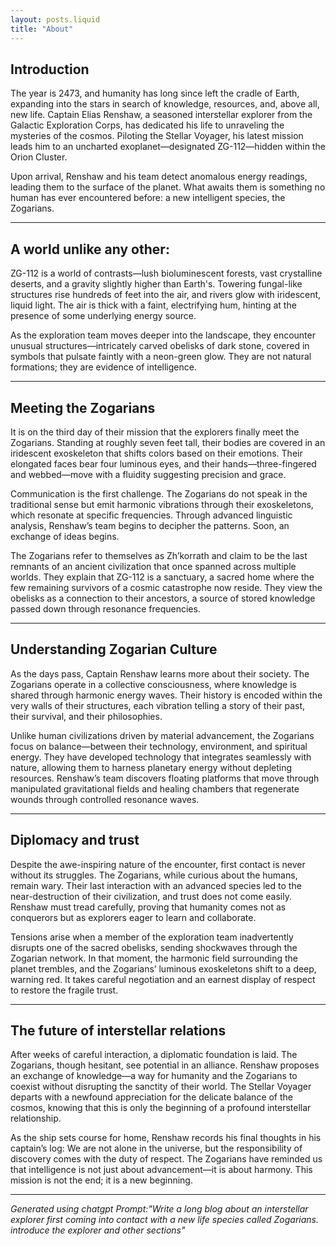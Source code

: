 ```yaml
---
layout: posts.liquid
title: "About"
---
```


## Introduction

The year is 2473, and humanity has long since left the cradle of Earth, expanding into the stars in search of knowledge, resources, and, above all, new life. Captain Elias Renshaw, a seasoned interstellar explorer from the Galactic Exploration Corps, has dedicated his life to unraveling the mysteries of the cosmos. Piloting the Stellar Voyager, his latest mission leads him to an uncharted exoplanet—designated ZG-112—hidden within the Orion Cluster.

Upon arrival, Renshaw and his team detect anomalous energy readings, leading them to the surface of the planet. What awaits them is something no human has ever encountered before: a new intelligent species, the Zogarians.

---

## A world unlike any other: 

ZG-112 is a world of contrasts—lush bioluminescent forests, vast crystalline deserts, and a gravity slightly higher than Earth's. Towering fungal-like structures rise hundreds of feet into the air, and rivers glow with iridescent, liquid light. The air is thick with a faint, electrifying hum, hinting at the presence of some underlying energy source.

As the exploration team moves deeper into the landscape, they encounter unusual structures—intricately carved obelisks of dark stone, covered in symbols that pulsate faintly with a neon-green glow. They are not natural formations; they are evidence of intelligence.

---

## Meeting the Zogarians 

It is on the third day of their mission that the explorers finally meet the Zogarians. Standing at roughly seven feet tall, their bodies are covered in an iridescent exoskeleton that shifts colors based on their emotions. Their elongated faces bear four luminous eyes, and their hands—three-fingered and webbed—move with a fluidity suggesting precision and grace.

Communication is the first challenge. The Zogarians do not speak in the traditional sense but emit harmonic vibrations through their exoskeletons, which resonate at specific frequencies. Through advanced linguistic analysis, Renshaw’s team begins to decipher the patterns. Soon, an exchange of ideas begins.

The Zogarians refer to themselves as Zh’korrath and claim to be the last remnants of an ancient civilization that once spanned across multiple worlds. They explain that ZG-112 is a sanctuary, a sacred home where the few remaining survivors of a cosmic catastrophe now reside. They view the obelisks as a connection to their ancestors, a source of stored knowledge passed down through resonance frequencies.

---

## Understanding Zogarian Culture

As the days pass, Captain Renshaw learns more about their society. The Zogarians operate in a collective consciousness, where knowledge is shared through harmonic energy waves. Their history is encoded within the very walls of their structures, each vibration telling a story of their past, their survival, and their philosophies.

Unlike human civilizations driven by material advancement, the Zogarians focus on balance—between their technology, environment, and spiritual energy. They have developed technology that integrates seamlessly with nature, allowing them to harness planetary energy without depleting resources. Renshaw’s team discovers floating platforms that move through manipulated gravitational fields and healing chambers that regenerate wounds through controlled resonance waves.

---

## Diplomacy and trust

Despite the awe-inspiring nature of the encounter, first contact is never without its struggles. The Zogarians, while curious about the humans, remain wary. Their last interaction with an advanced species led to the near-destruction of their civilization, and trust does not come easily. Renshaw must tread carefully, proving that humanity comes not as conquerors but as explorers eager to learn and collaborate.

Tensions arise when a member of the exploration team inadvertently disrupts one of the sacred obelisks, sending shockwaves through the Zogarian network. In that moment, the harmonic field surrounding the planet trembles, and the Zogarians’ luminous exoskeletons shift to a deep, warning red. It takes careful negotiation and an earnest display of respect to restore the fragile trust.

---

## The future of interstellar relations

After weeks of careful interaction, a diplomatic foundation is laid. The Zogarians, though hesitant, see potential in an alliance. Renshaw proposes an exchange of knowledge—a way for humanity and the Zogarians to coexist without disrupting the sanctity of their world. The Stellar Voyager departs with a newfound appreciation for the delicate balance of the cosmos, knowing that this is only the beginning of a profound interstellar relationship.

As the ship sets course for home, Renshaw records his final thoughts in his captain’s log: We are not alone in the universe, but the responsibility of discovery comes with the duty of respect. The Zogarians have reminded us that intelligence is not just about advancement—it is about harmony. This mission is not the end; it is a new beginning.

---

*Generated using chatgpt Prompt:"Write a long blog about an interstellar explorer first coming into contact with a new life species called Zogarians. introduce the explorer and other sections"* 
